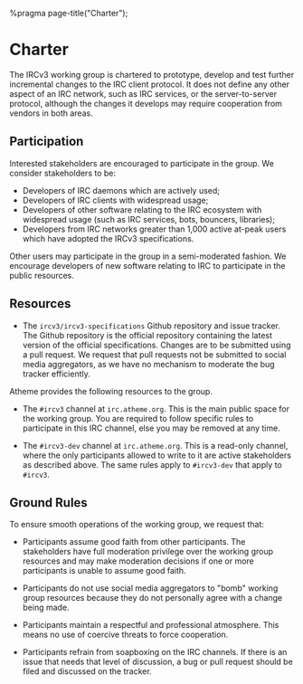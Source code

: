 %pragma page-title("Charter");

# Charter

The IRCv3 working group is chartered to prototype, develop and test further incremental changes to
the IRC client protocol.  It does not define any other aspect of an IRC network, such as IRC services,
or the server-to-server protocol, although the changes it develops may require cooperation from vendors
in both areas.

## Participation

Interested stakeholders are encouraged to participate in the group.  We consider stakeholders to be:

 * Developers of IRC daemons which are actively used;
 * Developers of IRC clients with widespread usage;
 * Developers of other software relating to the IRC ecosystem with widespread usage
   (such as IRC services, bots, bouncers, libraries);
 * Developers from IRC networks greater than 1,000 active at-peak users which have adopted
   the IRCv3 specifications.

Other users may participate in the group in a semi-moderated fashion.  We encourage developers of new
software relating to IRC to participate in the public resources.

## Resources

 * The `ircv3/ircv3-specifications` Github repository and issue tracker.  The Github repository is the
   official repository containing the latest version of the official specifications.  Changes are to
   be submitted using a pull request.  We request that pull requests not be submitted to social
   media aggregators, as we have no mechanism to moderate the bug tracker efficiently.

Atheme provides the following resources to the group.

 * The `#ircv3` channel at `irc.atheme.org`.  This is the main public space for the working group.
   You are required to follow specific rules to participate in this IRC channel, else you may be
   removed at any time.

 * The `#ircv3-dev` channel at `irc.atheme.org`.  This is a read-only channel, where the only
   participants allowed to write to it are active stakeholders as described above.  The same rules
   apply to `#ircv3-dev` that apply to `#ircv3`.

## Ground Rules

To ensure smooth operations of the working group, we request that:

 * Participants assume good faith from other participants.  The stakeholders have full moderation
   privilege over the working group resources and may make moderation decisions if one or more
   participants is unable to assume good faith.

 * Participants do not use social media aggregators to "bomb" working group resources because they
   do not personally agree with a change being made.

 * Participants maintain a respectful and professional atmosphere.  This means no use of coercive
   threats to force cooperation.

 * Participants refrain from soapboxing on the IRC channels.  If there is an issue that needs that
   level of discussion, a bug or pull request should be filed and discussed on the tracker.
